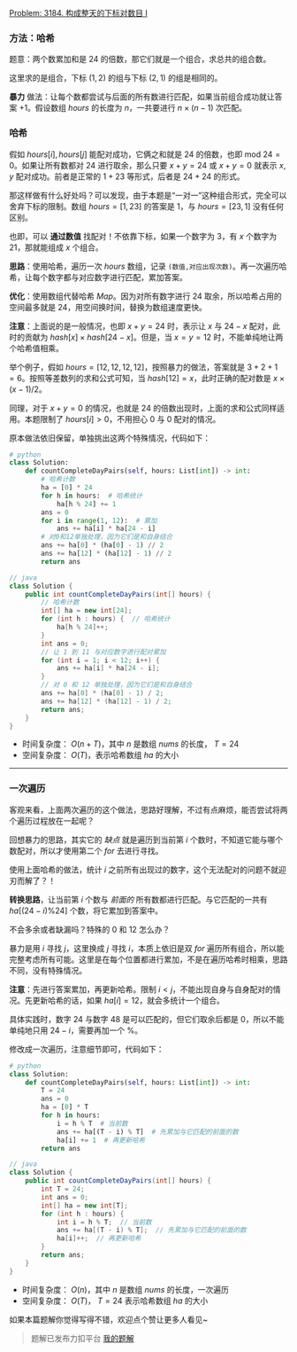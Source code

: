 [Problem: 3184. 构成整天的下标对数目 I](https://leetcode.cn/problems/count-pairs-that-form-a-complete-day-i/description/)

### 方法：哈希

题意：两个数累加和是 $24$ 的倍数，那它们就是一个组合，求总共的组合数。

这里求的是组合，下标 $(1,2)$ 的组与下标 $(2,1)$ 的组是相同的。

**暴力** 做法：让每个数都尝试与后面的所有数进行匹配，如果当前组合成功就让答案 $+1$。假设数组 $hours$ 的长度为 $n$，一共要进行 $n\times(n-1)$ 次匹配。

### 哈希

假如 $hours[i],hours[j]$ 能配对成功，它俩之和就是 $24$ 的倍数，也即 $\text{mod }24=0$。如果让所有数都对 $24$ 进行取余，那么只要 $x+y=24$ 或 $x+y=0$ 就表示 $x,y$ 配对成功。前者是正常的 $1+23$ 等形式，后者是 $24+24$ 的形式。

那这样做有什么好处吗？可以发现，由于本题是“一对一”这种组合形式，完全可以舍弃下标的限制。数组 $hours=[1,23]$ 的答案是 $1$，与 $hours=[23,1]$ 没有任何区别。

也即，可以 **通过数值** 找配对！不依靠下标，如果一个数字为 $3$，有 $x$ 个数字为 $21$，那就能组成 $x$ 个组合。

**思路**：使用哈希，遍历一次 $hours$ 数组，记录 `(数值,对应出现次数)`。再一次遍历哈希，让每个数字都与对应数字进行匹配，累加答案。

**优化**：使用数组代替哈希 $Map$。因为对所有数字进行 $24$ 取余，所以哈希占用的空间最多就是 $24$，用空间换时间，替换为数组速度更快。

**注意**：上面说的是一般情况，也即 $x+y=24$ 时，表示让 $x$ 与 $24-x$ 配对，此时的贡献为 $hash[x]\times hash[24-x]$。但是，当 $x=y=12$ 时，不能单纯地让两个哈希值相乘。

举个例子，假如 $hours=[12,12,12,12]$，按照暴力的做法，答案就是 $3+2+1=6$。按照等差数列的求和公式可知，当 $hash[12]=x$，此时正确的配对数是 $x\times(x-1)/2$。

同理，对于 $x+y=0$ 的情况，也就是 $24$ 的倍数出现时，上面的求和公式同样适用。本题限制了 $hours[i]>0$，不用担心 $0$ 与 $0$ 配对的情况。

原本做法依旧保留，单独挑出这两个特殊情况，代码如下：

```Python
# python
class Solution:
    def countCompleteDayPairs(self, hours: List[int]) -> int:
        # 哈希计数
        ha = [0] * 24
        for h in hours:  # 哈希统计
            ha[h % 24] += 1
        ans = 0
        for i in range(1, 12):  # 累加
            ans += ha[i] * ha[24 - i]
        # 对0和12单独处理，因为它们是和自身结合
        ans += ha[0] * (ha[0] - 1) // 2
        ans += ha[12] * (ha[12] - 1) // 2
        return ans
```

```Java
// java
class Solution {
    public int countCompleteDayPairs(int[] hours) {
        // 哈希计数
        int[] ha = new int[24];
        for (int h : hours) {  // 哈希统计
            ha[h % 24]++;
        }
        int ans = 0;
        // 让 1 到 11 与对应数字进行配对累加
        for (int i = 1; i < 12; i++) {
            ans += ha[i] * ha[24 - i];
        }
        // 对 0 和 12 单独处理，因为它们是和自身结合
        ans += ha[0] * (ha[0] - 1) / 2;
        ans += ha[12] * (ha[12] - 1) / 2;
        return ans;
    }
}
```

- 时间复杂度： $O(n+T)$，其中 $n$ 是数组 $nums$ 的长度， $T=24$
- 空间复杂度： $O(T)$，表示哈希数组 $ha$ 的大小

---

### 一次遍历

客观来看，上面两次遍历的这个做法，思路好理解，不过有点麻烦，能否尝试将两个遍历过程放在一起呢？

回想暴力的思路，其实它的 *缺点* 就是遍历到当前第 $i$ 个数时，不知道它能与哪个数配对，所以才使用第二个 $for$ 去进行寻找。

使用上面哈希的做法，统计 $i$ 之前所有出现过的数字，这个无法配对的问题不就迎刃而解了？！

**转换思路**，让当前第 $i$ 个数与 *前面的* 所有数都进行匹配。与它匹配的一共有 $ha[(24-i)\%24]$ 个数，将它累加到答案中。

不会多余或者缺漏吗？特殊的 $0$ 和 $12$ 怎么办？

暴力是用 $i$ 寻找 $j$，这里换成 $j$ 寻找 $i$，本质上依旧是双 $for$ 遍历所有组合，所以能完整考虑所有可能。这里是在每个位置都进行累加，不是在遍历哈希时相乘，思路不同，没有特殊情况。

**注意**：先进行答案累加，再更新哈希。限制 $i<j$，不能出现自身与自身配对的情况。先更新哈希的话，如果 $ha[i]=12$，就会多统计一个组合。

具体实践时，数字 $24$ 与数字 $48$ 是可以匹配的，但它们取余后都是 $0$，所以不能单纯地只用 $24-i$，需要再加一个 %。

修改成一次遍历，注意细节即可，代码如下：

```Python
# python
class Solution:
    def countCompleteDayPairs(self, hours: List[int]) -> int:
        T = 24
        ans = 0
        ha = [0] * T
        for h in hours:
            i = h % T  # 当前数
            ans += ha[(T - i) % T]  # 先累加与它匹配的前面的数
            ha[i] += 1  # 再更新哈希
        return ans
```

```Java
// java
class Solution {
    public int countCompleteDayPairs(int[] hours) {
        int T = 24;
        int ans = 0;
        int[] ha = new int[T];
        for (int h : hours) {
            int i = h % T;  // 当前数
            ans += ha[(T - i) % T];  // 先累加与它匹配的前面的数
            ha[i]++;  // 再更新哈希
        }
        return ans;
    }
}
```

- 时间复杂度： $O(n)$，其中 $n$ 是数组 $nums$ 的长度，一次遍历
- 空间复杂度： $O(T)$， $T=24$ 表示哈希数组 $ha$ 的大小

如果本篇题解你觉得写得不错，欢迎点个赞让更多人看见~

> 题解已发布力扣平台 [我的题解](https://leetcode.cn/problems/count-pairs-that-form-a-complete-day-i/solutions/2960462/shu-zu-ha-xi-liang-ci-bian-li-yi-ci-bian-n892/)
